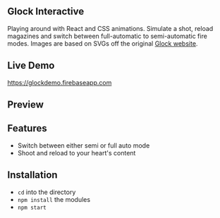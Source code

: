 ## Glock Interactive

Playing around with React and CSS animations. Simulate a shot, reload magazines and switch between full-automatic to semi-automatic fire modes. Images are based on SVGs off the original [Glock website](http://19x.glock.us).


## Live Demo

https://glockdemo.firebaseapp.com

## Preview


## Features

- Switch between either semi or full auto mode
- Shoot and reload to your heart's content


## Installation

- ```cd``` into the directory
- ```npm install``` the modules
- ```npm start```

